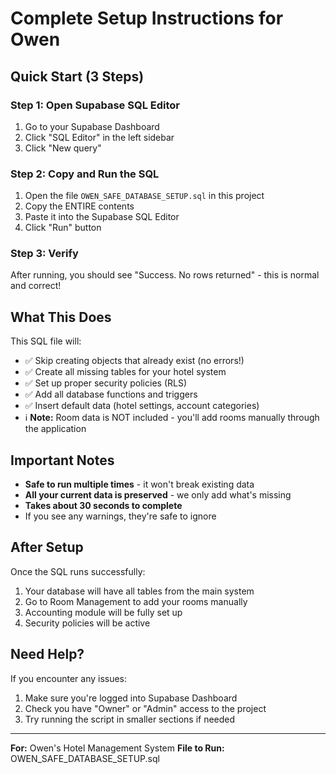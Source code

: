 # Complete Setup Instructions for Owen

## Quick Start (3 Steps)

### Step 1: Open Supabase SQL Editor
1. Go to your Supabase Dashboard
2. Click "SQL Editor" in the left sidebar
3. Click "New query"

### Step 2: Copy and Run the SQL
1. Open the file `OWEN_SAFE_DATABASE_SETUP.sql` in this project
2. Copy the ENTIRE contents
3. Paste it into the Supabase SQL Editor
4. Click "Run" button

### Step 3: Verify
After running, you should see "Success. No rows returned" - this is normal and correct!

## What This Does

This SQL file will:
- ✅ Skip creating objects that already exist (no errors!)
- ✅ Create all missing tables for your hotel system
- ✅ Set up proper security policies (RLS)
- ✅ Add all database functions and triggers
- ✅ Insert default data (hotel settings, account categories)
- ℹ️ **Note:** Room data is NOT included - you'll add rooms manually through the application

## Important Notes

- **Safe to run multiple times** - it won't break existing data
- **All your current data is preserved** - we only add what's missing
- **Takes about 30 seconds to complete**
- If you see any warnings, they're safe to ignore

## After Setup

Once the SQL runs successfully:
1. Your database will have all tables from the main system
2. Go to Room Management to add your rooms manually
3. Accounting module will be fully set up
4. Security policies will be active

## Need Help?

If you encounter any issues:
1. Make sure you're logged into Supabase Dashboard
2. Check you have "Owner" or "Admin" access to the project
3. Try running the script in smaller sections if needed

---

**For:** Owen's Hotel Management System
**File to Run:** OWEN_SAFE_DATABASE_SETUP.sql
